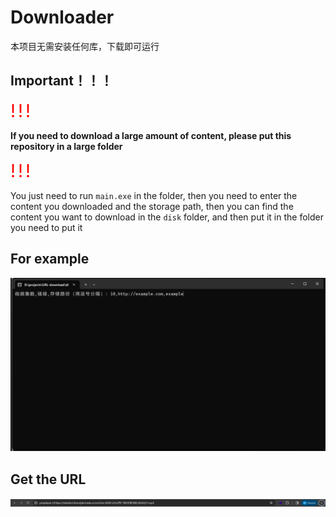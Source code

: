# Downloader

本项目无需安装任何库，下载即可运行

## Important！！！

<html>
    <span style="color:red; font-size:2em;">!</span>
    <span style="color:red; font-size:2em;">!</span>
    <span style="color:red; font-size:2em;">!</span>
</html>

**If you need to download a large amount of content, please put this repository in a large folder**

<html>
    <span style="color:red; font-size:2em;">!</span>
    <span style="color:red; font-size:2em;">!</span>
    <span style="color:red; font-size:2em;">!</span>
</html>

You just need to run `main.exe` in the folder, then you need to enter the content you downloaded and the storage path, then you can find the content you want to download in the `disk` folder, and then put it in the folder you need to put it

## For example

![Alt text](/image/image-1.png)

## Get the URL

![Alt text](/image/image-2.png)

